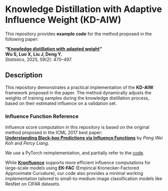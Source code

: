 # Knowledge Distillation with Adaptive Influence Weight (KD-AIW)

This repository provides **example code** for the method proposed in the following paper:

**“[Knowledge distillation with adapted weight](https://arxiv.org/pdf/2501.02705)”**  
**Wu S, Luo X, Liu J, Deng Y.**  
*Statistics*, 2025, 59(2): 470–497.  


## Description

This repository demonstrates a practical implementation of the **KD-AIW** framework proposed in the paper. The method dynamically adjusts the weights of training samples during the knowledge distillation process, based on their estimated influence on a validation set.

### Influence Function Reference

Influence score computation in this repository is based on the original method proposed in the ICML 2017 best paper:  
**[Understanding Black-box Predictions via Influence Functions](https://arxiv.org/abs/1703.04730)**  by *Pang Wei Koh* and *Percy Liang*.

We use a PyTorch reimplementation, and partially refer to the [code](https://github.com/kohpangwei/influence-release).

While **[Kronfluence](https://github.com/pomonam/kronfluence)** supports more efficient influence computations for large-scale models using **EK-FAC** (Empirical Kronecker-Factored Approximate Curvature), our code also provides a minimal working implementation tailored to small-to-medium image classification models like ResNet on CIFAR datasets.
